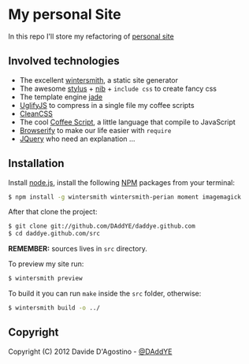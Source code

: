 # My personal Site

In this repo I'll store my refactoring of [personal site](http://daddye.it)

## Involved technologies

* The excellent [wintersmith](https://github.com/jnordberg/wintersmith), a static site generator
* The awesome [stylus](https://github.com/LearnBoost/stylus) + [nib](https://github.com/visionmedia/nib) + `include css` to create fancy css
* The template engine [jade](https://github.com/visionmedia/jade)
* [UglifyJS](https://github.com/mishoo/UglifyJS) to compress in a single file my coffee scripts
* [CleanCSS](https://github.com/GoalSmashers/clean-css)
* The cool [Coffee Script](http://coffeescript.org), a little language that compile to JavaScript
* [Browserify](https://github.com/substack/node-browserify) to make our life easier with `require`
* [JQuery](https://github.com/jquery/jquery) who need an explanation ...

## Installation

Install [node.js](http://nodejs.org), install the following [NPM](http://npmjs.org) packages from your terminal:

```sh
$ npm install -g wintersmith wintersmith-perian moment imagemagick
```

After that clone the project:

```sh
$ git clone git://github.com/DAddYE/daddye.github.com
$ cd daddye.github.com/src
```

**REMEMBER:** sources lives in `src` directory.

To preview my site run:

```sh
$ wintersmith preview
```

To build it you can run `make` inside the `src` folder, otherwise:

```sh
$ wintersmith build -o ../
```

## Copyright

Copyright (C) 2012 Davide D'Agostino -
[@DAddYE](http://twitter.com/daddye)
